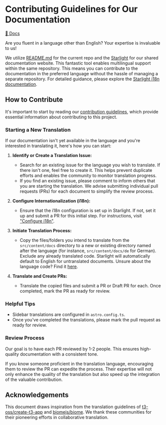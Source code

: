 # Contributing Guidelines for Our Documentation

<!--
For those who are viewing the current markdown file using:
 – VSCode: Press F1 or Cmd/Ctrl+Shift+P and enter ">Markdown: Open Preview". Please install the "markdownlint" and "Markdown All in One" extensions.
 – GitHub: Does this .md file appear different from what you are used to seeing on GitHub? Ensure the URL does not end with "?plain=1".
-->

[📖 Docs](https://relivator.org)

Are you fluent in a language other than English? Your expertise is invaluable to us!

We utilize [README.md](../README.md) for the current repo and the [Starlight](https://starlight.astro.build) for our shared documentation website. This fantastic tool enables multilingual support within the same repository. This means you can contribute to the documentation in the preferred language without the hassle of managing a separate repository. For detailed guidance, please explore the [Starlight i18n documentation](https://starlight.astro.build/guides/i18n/).

## How to Contribute

It's important to start by reading our [contribution guidelines](./CONTRIBUTING.md), which provide essential information about contributing to this project.

### Starting a New Translation

If our documentation isn't yet available in the language and you're interested in translating it, here's how you can start:

1. **Identify or Create a Translation Issue:**

   - Search for an existing issue for the language you wish to translate. If there isn't one, feel free to create it. This helps prevent duplicate efforts and enables the community to monitor translation progress.
   - If you find an existing issue, please comment to inform others that you are starting the translation. We advise submitting individual pull requests (PRs) for each document to simplify the review process.

2. **Configure Internationalization (i18n):**

   - Ensure that the i18n configuration is set up in Starlight. If not, set it up and submit a PR for this initial step. For instructions, visit ["Configure i18n"](https://starlight.astro.build/guides/i18n/#configure-i18n).

3. **Initiate Translation Process:**

   - Copy the files/folders you intend to translate from the `src/content/docs` directory to a new or existing directory named after the language (for instance, `src/content/docs/de` for German). Exclude any already translated code. Starlight will automatically default to English for untranslated documents. Unsure about the language code? Find it [here](https://en.wikipedia.org/wiki/List_of_ISO_639-1_codes).

4. **Translate and Create PRs:**
   - Translate the copied files and submit a PR or Draft PR for each. Once completed, mark the PR as ready for review.

### Helpful Tips

- Sidebar translations are configured in `astro.config.ts`.
- Once you've completed the translations, please mark the pull request as ready for review.

### Review Process

Our goal is to have each PR reviewed by 1-2 people. This ensures high-quality documentation with a consistent tone.

If you know someone proficient in the translation language, encouraging them to review the PR can expedite the process. Their expertise will not only enhance the quality of the translation but also speed up the integration of the valuable contribution.

## Acknowledgements

This document draws inspiration from the translation guidelines of [t3-oss/create-t3-app](https://github.com/t3-oss/create-t3-app/blob/main/www/TRANSLATIONS.md) and [biomejs/biome](https://github.com/biomejs/biome/blob/main/website/TRANSLATIONS.md). We thank these communities for their pioneering efforts in collaborative translation.
